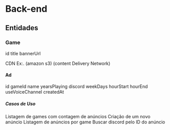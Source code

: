 # Back-end

## Entidades

### Game
id
title
bannerUrl

  CDN Ex:. (amazon s3) (content Delivery Network)

#### Ad
id
gameId
name
yearsPlaying
discord
weekDays
hourStart
hourEnd
useVoiceChannel
createdAt

##### Casos de Uso
Listagem de games com contagem de anúncios
Criação de um novo anúncio
Listagem de anúncios por game
Buscar discord pelo ID do anúncio